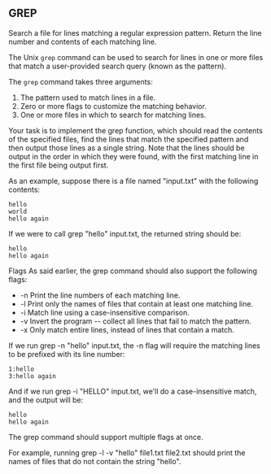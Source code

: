 ## GREP

Search a file for lines matching a regular expression pattern. Return the line number and contents of each matching line.

The Unix `grep` command can be used to search for lines in one or more files that match a user-provided search query (known as the pattern).

The `grep` command takes three arguments:

1. The pattern used to match lines in a file.
2. Zero or more flags to customize the matching behavior.
3. One or more files in which to search for matching lines.

Your task is to implement the grep function, which should read the contents of the specified files, find the lines that match the specified pattern and then output those lines as a single string. Note that the lines should be output in the order in which they were found, with the first matching line in the first file being output first.

As an example, suppose there is a file named "input.txt" with the following contents:
```
hello
world
hello again
```
If we were to call grep "hello" input.txt, the returned string should be:
```
hello
hello again
```
Flags
As said earlier, the grep command should also support the following flags:

- -n Print the line numbers of each matching line.
- -l Print only the names of files that contain at least one matching line.
- -i Match line using a case-insensitive comparison.
- -v Invert the program -- collect all lines that fail to match the pattern.
- -x Only match entire lines, instead of lines that contain a match.

If we run grep -n "hello" input.txt, the -n flag will require the matching lines to be prefixed with its line number:
```
1:hello
3:hello again
```
And if we run grep -i "HELLO" input.txt, we'll do a case-insensitive match, and the output will be:
```
hello
hello again
```
The grep command should support multiple flags at once.

For example, running grep -l -v "hello" file1.txt file2.txt should print the names of files that do not contain the string "hello".